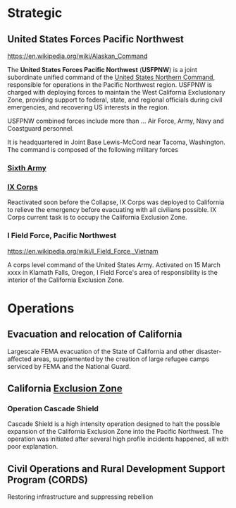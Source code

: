 # Strategic

## United States Forces Pacific Northwest
https://en.wikipedia.org/wiki/Alaskan_Command

The **United States Forces Pacific Northwest** (**USFPNW**) is a joint subordinate unified command of the [United States Northern Command](https://en.wikipedia.org/wiki/United_States_Northern_Command "United States Northern Command"), responsible for operations in the Pacific Northwest region. USFPNW is charged with deploying forces to maintain the West California Exclusionary Zone, providing support to federal, state, and regional officials during civil emergencies, and recovering US interests in the region.

USFPNW combined forces include more than ... Air Force, Army, Navy and Coastguard personnel. 

It is headquartered in Joint Base Lewis-McCord near Tacoma, Washington. The command is composed of the following military forces
### [Sixth Army](https://en.wikipedia.org/wiki/Sixth_Army_(United_States))
### [IX Corps](https://en.wikipedia.org/wiki/IX_Corps_(United_States))

Reactivated soon before the Collapse, IX Corps was deployed to California to relieve the emergency before evacuating with all civilians possible. IX Corps current task is to occupy the California Exclusion Zone.

### I Field Force, Pacific Northwest
https://en.wikipedia.org/wiki/I_Field_Force,_Vietnam

A corps level command of the United States Army. Activated on 15 March xxxx in Klamath Falls, Oregon, I Field Force's area of responsibility is the interior of the California Exclusion Zone.
# Operations
## Evacuation and relocation of California
Largescale FEMA evacuation of the State of California and other disaster-affected areas, supplemented by the creation of large refugee camps serviced by FEMA and the National Guard.
## California [Exclusion Zone](https://en.wikipedia.org/wiki/Exclusion_zone)
### Operation Cascade Shield
Cascade Shield is a high intensity operation designed to halt the possible expansion of the California Exclusion Zone into the Pacific Northwest. The operation was initiated after several high profile incidents happened, all with poor explanation.
## Civil Operations and Rural Development Support Program (CORDS)

Restoring infrastructure and suppressing rebellion